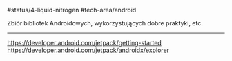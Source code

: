 #status/4-liquid-nitrogen
#tech-area/android

Zbiór bibliotek Androidowych, wykorzystujących dobre praktyki, etc.

---
https://developer.android.com/jetpack/getting-started
https://developer.android.com/jetpack/androidx/explorer


